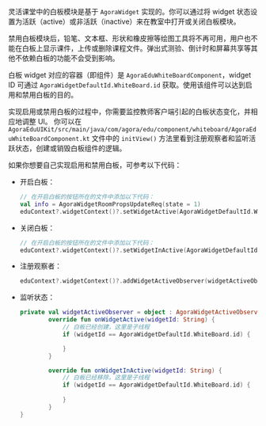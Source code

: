 灵活课堂中的白板模块是基于 `AgoraWidget` 实现的。你可以通过将 widget 状态设置为活跃（active）或非活跃（inactive）来在教室中打开或关闭白板模块。

禁用白板模块后，铅笔、文本框、形状和橡皮擦等绘图工具将不再可用，用户也不能在白板上显示课件，上传或删除课程文件。弹出式测验、倒计时和屏幕共享等其他不依赖白板的功能不会受到影响。

白板 widget 对应的容器（即组件）是 `AgoraEduWhiteBoardComponent`，widget ID 可通过 `AgoraWidgetDefaultId.WhiteBoard.id` 获取。使用该组件可以达到启用和禁用白板的目的。

实现启用或禁用白板的过程中，你需要监控教师客户端引起的白板状态变化，并相应地调整 UI。 你可以在 `AgoraEduUIKit/src/main/java/com/agora/edu/component/whiteboard/AgoraEduWhiteBoardComponent.kt` 文件中的 `initView()` 方法里看到注册观察者和监听活跃状态，创建或销毁白板组件的逻辑。

如果你想要自己实现启用和禁用白板，可参考以下代码：

- 开启白板：

    ```kotlin
    // 在开启白板的按钮所在的文件中添加以下代码：
    val info = AgoraWidgetRoomPropsUpdateReq(state = 1)
    eduContext?.widgetContext()?.setWidgetActive(AgoraWidgetDefaultId.WhiteBoard.id, info)
    ```

- 关闭白板：

    ```kotlin
    // 在开启白板的按钮所在的文件中添加以下代码：
    eduContext?.widgetContext()?.setWidgetInActive(AgoraWidgetDefaultId.WhiteBoard.id)
    ```

- 注册观察者：

    ```kotlin
    eduContext?.widgetContext()?.addWidgetActiveObserver(widgetActiveObserver, AgoraWidgetDefaultId.LargeWindow.id)
    ```


- 监听状态：

    ```kotlin
    private val widgetActiveObserver = object : AgoraWidgetActiveObserver {
            override fun onWidgetActive(widgetId: String) {
                // 白板已经创建，这里是子线程
                if (widgetId == AgoraWidgetDefaultId.WhiteBoard.id) {

                }
            }
    
            override fun onWidgetInActive(widgetId: String) {
                // 白板已经移除，这里是子线程
                if (widgetId == AgoraWidgetDefaultId.WhiteBoard.id) {
                
                }
            }
    }
    ```

